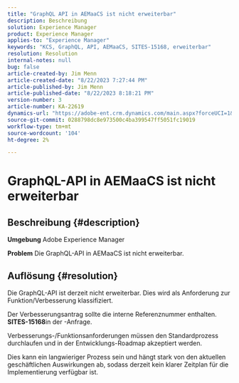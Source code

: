 ```yaml
---
title: "GraphQL API in AEMaaCS ist nicht erweiterbar"
description: Beschreibung
solution: Experience Manager
product: Experience Manager
applies-to: "Experience Manager"
keywords: "KCS, GraphQL, API, AEMaaCS, SITES-15168, erweiterbar"
resolution: Resolution
internal-notes: null
bug: false
article-created-by: Jim Menn
article-created-date: "8/22/2023 7:27:44 PM"
article-published-by: Jim Menn
article-published-date: "8/22/2023 8:18:21 PM"
version-number: 3
article-number: KA-22619
dynamics-url: "https://adobe-ent.crm.dynamics.com/main.aspx?forceUCI=1&pagetype=entityrecord&etn=knowledgearticle&id=005edef5-2141-ee11-bdf3-6045bd006239"
source-git-commit: 0288798dc8e973500c4ba399547ff5051fc19019
workflow-type: tm+mt
source-wordcount: '104'
ht-degree: 2%

---
```


# GraphQL-API in AEMaaCS ist nicht erweiterbar

## Beschreibung {#description}


<b>Umgebung</b>
Adobe Experience Manager

<b>Problem</b>
Die GraphQL-API in AEMaaCS ist nicht erweiterbar.


## Auflösung {#resolution}


Die GraphQL-API ist derzeit nicht erweiterbar. Dies wird als Anforderung zur Funktion/Verbesserung klassifiziert.

Der Verbesserungsantrag sollte die interne Referenznummer enthalten. <b>SITES-15168</b>in der -Anfrage.

Verbesserungs-/Funktionsanforderungen müssen den Standardprozess durchlaufen und in der Entwicklungs-Roadmap akzeptiert werden.

Dies kann ein langwieriger Prozess sein und hängt stark von den aktuellen geschäftlichen Auswirkungen ab, sodass derzeit kein klarer Zeitplan für die Implementierung verfügbar ist.
